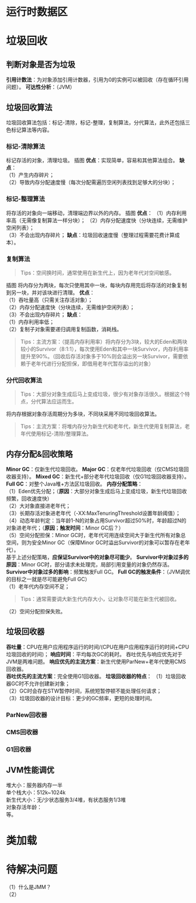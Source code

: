 # 运行时数据区
# 垃圾回收
## 判断对象是否为垃圾
**引用计数法**：为对象添加引用计数器，引用为0的实例可以被回收（存在循环引用问题）。
**可达性分析**：（JVM）
## 垃圾回收算法
垃圾回收算法包括：标记-清除，标记-整理，复制算法，分代算法，此外还包括三色标记算法等内容。
### 标记-清除算法
标记存活的对象，清理垃圾。
插图
**优点**：实现简单，容易和其他算法组合。
**缺点**：  
（1）产生内存碎片；  
（2）导致内存分配速度慢（每次分配需遍历空闲列表找到足够大的分块）；  
### 标记-整理算法
将存活的对象向一端移动，清理端边界以外的内存。
插图
**优点**：
（1）内存利用率高（无需像复制算法一样分块）；
（2）内存分配速度快（分块连续，无需维护空闲列表）；  
（3）不会出现内存碎片； 
**缺点**：垃圾回收速度慢（整理过程需要花费计算成本）。
### 复制算法
>Tips：空间换时间，通常使用在新生代上，因为老年代对空间敏感。  

插图
将内存分为两块，每次只使用其中一块，每块内存用完后将存活的对象复制到另一块，并对该块进行清理。
**优点**：  
（1）吞吐量高（只需关注存活对象）；  
（2）内存分配速度快（分块连续，无需维护空闲列表）；  
（3）不会出现内存碎片；
**缺点**：  
（1）内存利用率低；  
（2）复制子对象需要递归调用复制函数，消耗栈。  
>Tips：主流方案：（提高内存利用率）将内存分为3块，较大的Eden和两块较小的Survivor（8:1:1），每次使用Eden和其中一块Survivor，内存利用率提升至90%。（回收后存活对象多于10%则会溢出另一块Survivor，需要依赖于老年代进行分配担保，即借用老年代暂存溢出的对象）

### 分代回收算法
>Tips：大部分对象生成后马上变成垃圾，很少有对象存活很久。根据这个特点，分代算法应运而生。  

将内存根据对象存活周期分为多块，不同块采用不同垃圾回收算法。  

>Tips：主流方案：将堆内存分为新生代和老年代，新生代使用复制算法，老年代使用标记-清除/整理算法。  
## 内存分配&回收策略
**Minor GC**：仅新生代垃圾回收。
**Major GC**：仅老年代垃圾回收（仅CMS垃圾回收器支持）。
**Mixed GC**：新生代+部分老年代垃圾回收（仅G1垃圾回收器支持）。
**Full GC**：对整个Java堆+方法区垃圾回收。
**内存分配策略**：  
（1）Eden优先分配；（**原因**：大部分对象生成后马上变成垃圾，新生代垃圾回收频繁，回收速度快）  
（2）大对象直接进老年代；  
（3）长期存活对象进老年代（-XX:MaxTenuringThreshold设置年龄阈值）；  
（4）动态年龄判定：当年龄1-N的对象占用Survivor超过50%时，年龄超过N的对象进老年代；（**原因**；**触发时间**：Minor GC后？）  
（5）空间分配担保：Minor GC时，老年代可用连续空间大于新生代所有对象总空间，则为安全Minor GC（保障Minor GC时溢出Survivor的对象可以暂存在老年代）。  
基于上述分配策略，**应保证Survivor中的对象尽可能少**。
**Survivor中对象过多的原因**：Minor GC时，部分请求未处理完，局部引用变量的对象仍然存活。  
**Survivor中对象过多的影响**：频繁触发Full GC。
**Full GC的触发条件**：（JVM调优的目标之一就是尽可能避免Full GC）  
（1）老年代内存空间不足； 
>Tips：通常需要调大新生代内存大小，让对象尽可能在新生代被回收。  

（2）空间分配担保失败。  
## 垃圾回收器
**吞吐量**：CPU在用户应用程序运行的时间/(CPU在用户应用程序运行的时间+CPU垃圾回收的时间)； 
**响应时间**：平均每次GC的耗时。
吞吐优先与响应优先对于JVM是两难问题。
**响应优先的主流方案**：新生代使用ParNew+老年代使用CMS回收器。  
**吞吐优先的主流方案**：完全使用G1回收器。 
**垃圾回收器的特点**：
（1）垃圾回收器GC时不允许创建新对象；  
（2）GC时会存在STW暂停时间，系统短暂停顿不能处理任何请求；  
（3）垃圾回收器的设计目标：更少的GC频率，更短的处理时间。  
### ParNew回收器
### CMS回收器
### G1回收器
## JVM性能调优
堆大小：服务器内存一半  
单个栈大小：512k~1024k  
新生代大小：无/少状态服务3/4堆，有状态服务1/3堆  
对象存活年龄：  
等。  

# 类加载
# 待解决问题
（1）什么是JMM？  
（2）
